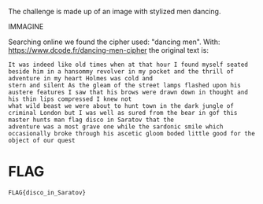 The challenge is made up of an image with stylized men dancing.

IMMAGINE

Searching online we found the cipher used: "dancing men".
With: https://www.dcode.fr/dancing-men-cipher
the original text is:

```
It was indeed like old times when at that hour I found myself seated beside him in a hansommy revolver in my pocket and the thrill of adventure in my heart Holmes was cold and 
stern and silent As the gleam of the street lamps flashed upon his austere features I saw that his brows were drawn down in thought and his thin lips compressed I knew not
what wild beast we were about to hunt town in the dark jungle of criminal London but I was well as sured from the bear in gof this master hunts man flag disco in Saratov that the 
adventure was a most grave one while the sardonic smile which occasionally broke through his ascetic gloom boded little good for the object of our quest
```
# FLAG
```
FLAG{disco_in_Saratov}
```
